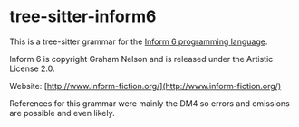 # tree-sitter-inform6

This is a tree-sitter grammar for the [Inform 6 programming language](https://github.com/DavidKinder/Inform6).

Inform 6 is copyright Graham Nelson and is released under the Artistic License 2.0.

Website: [http://www.inform-fiction.org/](http://www.inform-fiction.org/)

References for this grammar were mainly the DM4 so errors and omissions are possible and even likely.
